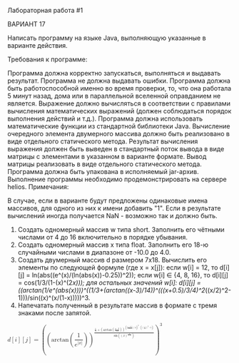 Лабораторная работа #1

ВАРИАНТ 17

Написать программу на языке Java, выполняющую указанные в варианте действия.

Требования к программе:

Программа должна корректно запускаться, выполняться и выдавать результат. Программа не должна выдавать ошибки. Программа должна быть работоспособной именно во время проверки, то, что она работала 5 минут назад, дома или в параллельной вселенной оправданием не является.
Выражение должно вычисляться в соответствии с правилами вычисления математических выражений (должен соблюдаться порядок выполнения действий и т.д.).
Программа должна использовать математические функции из стандартной библиотеки Java.
Вычисление очередного элемента двумерного массива должно быть реализовано в виде отдельного статического метода.
Результат вычисления выражения должен быть выведен в стандартный поток вывода в виде матрицы с элементами в указанном в варианте формате. Вывод матрицы реализовать в виде отдельного статического метода.
Программа должна быть упакована в исполняемый jar-архив.
Выполнение программы необходимо продемонстрировать на сервере helios.
Примечания:

В случае, если в варианте будут предложены одинаковые имена массивов, для одного из них к имени добавить "1".
Если в результате вычислений иногда получается NaN - возможно так и должно быть.


1. Создать одномерный массив w типа short. Заполнить его чётными числами от 4 до 16 включительно в порядке убывания.
2. Создать одномерный массив x типа float. Заполнить его 18-ю случайными числами в диапазоне от -10.0 до 4.0.
3. Создать двумерный массив d размером 7x18. Вычислить его элементы по следующей формуле (где x = x[j]):
если w[i] = 12, то d[i][j] = ln(abs((e^(x)/(ln(abs(x))-0.25))^2));
если w[i] ∈ {4, 8, 16}, то d[i][j] = cos(1/3/(1-(x)^(2*x)));
для остальных значений w[i]: d[i][j] = ((arctan(1/e^(abs(x))))^((1/3+(arctan((x-3)/14))^(((x+0.5)/3/4)^2*((x/2)^2-1)))/sin((x)^(x/(1-x)))))^3.
4. Напечатать полученный в результате массив в формате с тремя знаками после запятой.


<math xmlns="http://www.w3.org/1998/Math/MathML">
  <semantics>
    <mstyle displaystyle="true">
      <mi>d</mi>
      <mrow>
        <mo>[</mo>
        <mi>i</mi>
        <mo>]</mo>
      </mrow>
      <mrow>
        <mo>[</mo>
        <mi>j</mi>
        <mo>]</mo>
      </mrow>
      <mo>=</mo>
      <msup>
        <mrow>
          <mo>(</mo>
          <msup>
            <mrow>
              <mo>(</mo>
              <mrow>
                <mi>arctan</mi>
                <mrow>
                  <mo>(</mo>
                  <mfrac>
                    <mn>1</mn>
                    <msup>
                      <mi>e</mi>
                      <mrow>
                        <mrow>
                          <mo>|</mo>
                          <mrow>
                            <mi>x</mi>
                          </mrow>
                          <mo>|</mo>
                        </mrow>
                      </mrow>
                    </msup>
                  </mfrac>
                  <mo>)</mo>
                </mrow>
              </mrow>
              <mo>)</mo>
            </mrow>
            <mrow>
              <mfrac>
                <mrow>
                  <mfrac>
                    <mn>1</mn>
                    <mn>3</mn>
                  </mfrac>
                  <mo>+</mo>
                  <msup>
                    <mrow>
                      <mo>(</mo>
                      <mrow>
                        <mi>arctan</mi>
                        <mrow>
                          <mo>(</mo>
                          <mfrac>
                            <mrow>
                              <mi>x</mi>
                              <mo>-</mo>
                              <mn>3</mn>
                            </mrow>
                            <mn>14</mn>
                          </mfrac>
                          <mo>)</mo>
                        </mrow>
                      </mrow>
                      <mo>)</mo>
                    </mrow>
                    <mrow>
                      <msup>
                        <mrow>
                          <mo>(</mo>
                          <mfrac>
                            <mrow>
                              <mi>x</mi>
                              <mo>+</mo>
                              <mn>0.5</mn>
                            </mrow>
                            <mn>3</mn>
                          </mfrac>
                          <mo>/</mo>
                          <mn>4</mn>
                          <mo>)</mo>
                        </mrow>
                        <mn>2</mn>
                      </msup>
                      <mo>&#x22C5;</mo>
                      <mrow>
                        <mo>(</mo>
                        <msup>
                          <mrow>
                            <mo>(</mo>
                            <mfrac>
                              <mi>x</mi>
                              <mn>2</mn>
                            </mfrac>
                            <mo>)</mo>
                          </mrow>
                          <mn>2</mn>
                        </msup>
                        <mo>-</mo>
                        <mn>1</mn>
                        <mo>)</mo>
                      </mrow>
                    </mrow>
                  </msup>
                </mrow>
                <mrow>
                  <mi>sin</mi>
                  <mrow>
                    <mo>(</mo>
                    <msup>
                      <mrow>
                        <mo>(</mo>
                        <mi>x</mi>
                        <mo>)</mo>
                      </mrow>
                      <mrow>
                        <mfrac>
                          <mi>x</mi>
                          <mrow>
                            <mn>1</mn>
                            <mo>-</mo>
                            <mi>x</mi>
                          </mrow>
                        </mfrac>
                      </mrow>
                    </msup>
                    <mo>)</mo>
                  </mrow>
                </mrow>
              </mfrac>
            </mrow>
          </msup>
          <mo>)</mo>
        </mrow>
        <mn>3</mn>
      </msup>
    </mstyle>
    <annotation encoding="text/x-asciimath">d[i][j] = ((arctan(1/e^(abs(x))))^((1/3+(arctan((x-3)/14))^(((x+0.5)/3/4)^2*((x/2)^2-1)))/sin((x)^(x/(1-x)))))^3</annotation>
  </semantics>
</math>